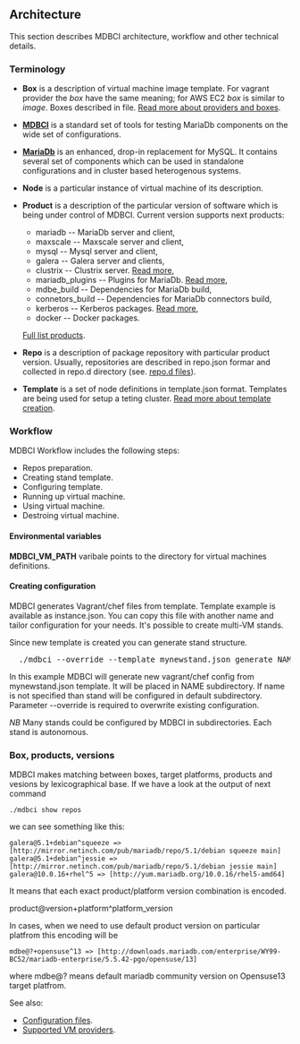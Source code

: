## Architecture

This section describes MDBCI architecture, workflow and other technical details.

### Terminology

* **Box** is a description of virtual machine image template. For vagrant provider the _box_ have the same meaning; for AWS EC2 _box_ is similar to _image_. Boxes described in file. [Read more about providers and boxes](./all_providers_and_boxes.md).

* **[MDBCI](https://github.com/mariadb-corporation/mdbci)** is a standard set of tools for testing MariaDb components on the wide set of configurations.

* **[MariaDb](http://mariadb.org)** is an enhanced, drop-in replacement for MySQL. It contains several set of components which can be used in standalone configurations and in cluster based heterogenous systems.

* **Node** is a particular instance of virtual machine of its description.

* **Product** is a description of the particular version of software which is being under control of MDBCI. Current version supports next products:
  * mariadb -- MariaDb server and client,
  * maxscale -- Maxscale server and client,
  * mysql -- Mysql server and client,
  * galera -- Galera server and clients,
  * clustrix -- Clustrix server. [Read more](detailed_topics/using_clustrix_product.md),
  * mariadb_plugins -- Plugins for MariaDb. [Read more](detailed_topics/mdbe_pugins.md),
  * mdbe_build -- Dependencies for MariaDb build,
  * connetors_build -- Dependencies for MariaDb connectors build,
  * kerberos -- Kerberos packages. [Read more](detailed_topics/using_kerberos_product.md),
  * docker -- Docker packages.

  [Full list products](./all_products.md).

* **Repo** is a description of package repository with particular product version. Usually, repositories are described in repo.json formar and collected in repo.d directory (see. [repo.d files](#repod-files)).

* **Template** is a set of node definitions in template.json format. Templates are being used for setup a teting cluster. [Read more about template creation](detailed_topics/template_creation.md).

### Workflow

MDBCI Workflow includes the following steps:
  * Repos preparation.
  * Creating stand template.
  * Configuring template.
  * Running up virtual machine.
  * Using virtual machine.
  * Destroing virtual machine.

#### Environmental variables

**MDBCI_VM_PATH** varibale points to the directory for virtual machines definitions.

#### Creating configuration

MDBCI generates Vagrant/chef files from template. Template example is available as instance.json. You can copy this file with another name and tailor configuration for your needs. It's possible to create multi-VM stands.

Since new template is created you can generate stand structure.

<pre>
  ./mdbci --override --template mynewstand.json generate NAME
</pre>

In this example MDBCI will generate new vagrant/chef config from mynewstand.json template. It will be placed in NAME subdirectory. If name is not specified than stand will be configured in default subdirectory. Parameter --override is required to overwrite existing configuration.

*NB* Many stands could be configured by MDBCI in subdirectories. Each stand is autonomous.

### Box, products, versions

MDBCI makes matching between boxes, target platforms, products and vesions by lexicographical base. If we
have a look at the output of next command

```
./mdbci show repos
```

we can see something like this:

```
galera@5.1+debian^squeeze => [http://mirror.netinch.com/pub/mariadb/repo/5.1/debian squeeze main]
galera@5.1+debian^jessie => [http://mirror.netinch.com/pub/mariadb/repo/5.1/debian jessie main]
galera@10.0.16+rhel^5 => [http://yum.mariadb.org/10.0.16/rhel5-amd64]
```

It means that each exact product/platform version combination is encoded.

product@version+platform^platform_version

In cases, when we need to use default product version on particular platfrom this encoding will be

```
mdbe@?+opensuse^13 => [http://downloads.mariadb.com/enterprise/WY99-BC52/mariadb-enterprise/5.5.42-pgo/opensuse/13]
```
where mdbe@? means default mariadb community version on Opensuse13 target platfrom.

See also:
* [Configuration files](./configuration_files.md).
* [Supported VM providers](./all_providers_and_boxes.md).
